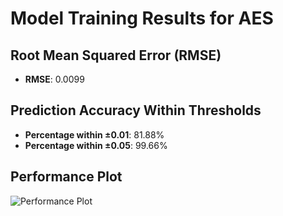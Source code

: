 # Model Training Results for AES

## Root Mean Squared Error (RMSE)
- **RMSE**: 0.0099

## Prediction Accuracy Within Thresholds
- **Percentage within ±0.01**: 81.88%
- **Percentage within ±0.05**: 99.66%

## Performance Plot
![Performance Plot](../imgs/AES.png)
